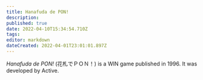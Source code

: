 ```yaml
---
title: Hanafuda de PON!
description: 
published: true
date: 2022-04-10T15:34:54.710Z
tags: 
editor: markdown
dateCreated: 2022-04-01T23:01:01.897Z
---
```


_Hanafuda de PON!_ (<span lang='ja'>花札でＰＯＮ！</span>) is a WIN game published in 1996.
It was developed by Active.

